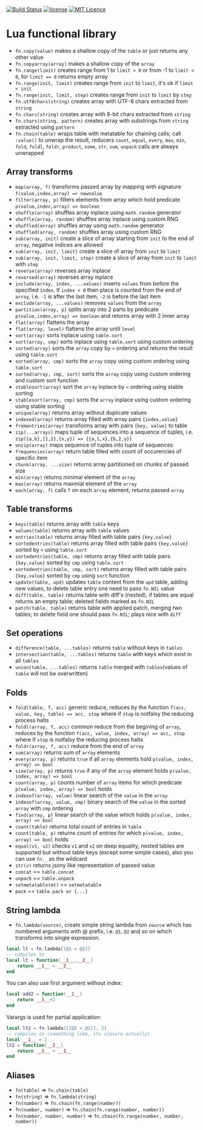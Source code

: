 [![Build Status](https://travis-ci.org/iskolbin/lfn.svg?branch=master)](https://travis-ci.org/iskolbin/lfn)
[![license](https://img.shields.io/badge/license-public%20domain-blue.svg)](http://unlicense.org/)
[![MIT Licence](https://badges.frapsoft.com/os/mit/mit.svg?v=103)](https://opensource.org/licenses/mit-license.php)


Lua functional library
======================

* `fn.copy(value)` makes a shallow copy of the `table` or just returns any other value
* `fn.copyarray(array)` makes a shallow copy of the `array`
* `fn.range(limit)` creates range from 1 to `limit > 0` or from -1 to `limit < 0`, for `limit == 0` returns empty array
* `fn.range(init, limit)` creates range from `init` to `limit`, it's ok if `limit < init`
* `fn.range(init, limit, step)` creates range from `init` to `limit` by `step`
* `fn.utf8chars(string)` creates array with UTF-8 chars extracted from `string`
* `fn.chars(string)` creates array with 8-bit chars extracted from `string`
* `fn.chars(string, pattern)` creates array with substrings from `string` extracted using `pattern`
* `fn.chain(table)` wraps table with metatable for chaining calls; call `:value()` to unwrap the result, reducers `count`, `equal`, `every`, `max`, `min`, `fold`, `foldl`, `foldr`, `product`, `some`, `str`, `sum`, `unpack` calls are always unwrapped

Array transforms
----------------

* `map(array, f)` transforms passed array by mapping with signature `f(value,index,array) => newvalue`
* `filter(array, p)` filters elements from array which hold predicate `p(value,index,array) => boolean`
* `shuffle(array)` shuffles array inplace using `math.random` generator
* `shuffle(array, random)` shuffles array inplace using custom RNG
* `shuffled(array)` shuffles array using `math.random` generator
* `shuffled(array, random)` shuffles array using custom RNG
* `sub(array, init)` create a slice of array starting from `init` to the end of `array`, negative indices are allowed
* `sub(array, init, limit)` create a slice of array from `init` to `limit`
* `sub(array, init, limit, step)` create a slice of array from `init` to `limit` with `step`
* `reverse(array)` reverses array inplace
* `reversed(array)` reverses array inplace
* `include(array, index, ...values)` inserts `values` from before the specified `index`. If `index < 0` then place is counted from the end of `array`, i.e. `-1` is after the last item, `-2` is before the last item
* `exclude(array, ...values)` removes `values` from the `array`
* `partition(array, p)` splits array into 2 parts by predicate `p(value,index,array) => boolean` and returns array with 2 inner array
* `flat(array)` flattens the array
* `flat(array, level)` flattens the array until `level`
* `sort(array)` sorts inplace using `table.sort`
* `sort(array, cmp)` sorts inplace using `table.sort` using custom ordering
* `sorted(array)` sorts the `array` copy by `<` ordering and returns the result using `table.sort`
* `sorted(array, cmp)` sorts the `array` copy using custom ordering using `table.sort`
* `sorted(array, cmp, sort)` sorts the `array` copy using custom ordering and custom sort function
* `stablesort(array)` sort the `array` inplace by `<` ordering using stable sorting
* `stablesort(array, cmp)` sorts the `array` inplace using custom ordering using stable sorting
* `unique(array)` returns array without duplicate values
* `indexed(array)` returns array filled with array pairs `{index,value}`
* `fromentries(array)` transforms array with pairs `{key, value}` to table
* `zip(...arrays)` maps tuple of sequences into a sequence of tuples, i.e. `zip({a,b},{1,2},{x,y}) => {{a,1,x},{b,2,y}}`
* `unzip(array)` maps sequence of tuples into tuple of sequences
* `frequencies(array)` return table filled with count of occurencies of specific item
* `chunk(array, ...size)` returns array partitioned on chunks of passed size
* `min(array)` returns minimal element of the `array`
* `max(array)` returns maxmial element of the `array`
* `each(array, f)` calls `f` on each `array` element; returns passed `array`

Table transforms
----------------

* `keys(table)` returns array with `table` keys
* `values(table)` returns array with `table` values
* `entries(table)` returns array filled with table pairs `{key,value}`
* `sortedentries(table)` returns array filled with table pairs `{key,value}` sorted by `<` using `table.sort`
* `sortedentries(table, cmp)` returns array filled with table pairs `{key,value}` sorted by `cmp` using `table.sort`
* `sortedentries(table, cmp, sort)` returns array filled with table pairs `{key,value}` sorted by `cmp` using `sort` function
* `update(table, upd)` updates `table` content from the `upd` table, adding new values, to delete table entry one need to pass `fn.NIL` value
* `diff(table, table)` returns table with diff's (nested), if tables are equal returns an empty table; deleted fields marked as `fn.NIL`
* `patch(table, table)` returns table with applied patch, merging two tables; to delete field one should pass `fn.NIL`; plays nice with `diff`


Set operations
--------------

* `difference(table, ...tables)` returns `table` without keys in `tables`
* `intersection(table, ...tables)` returns `table` with keys which exist in all `tables`
* `union(table, ...tables)` returns `table` merged with `tables`(values of `table` will not be overwritten)

Folds
-----

* `fold(table, f, acc)` generic reduce, reduces by the function `f(acc, value, key, table) => acc, stop` where if `stop` is notfalsy the reducing process halts
* `foldl(array, f, acc)` common reduce from the begining of `array`, reduces by the function `f(acc, value, index, array) => acc, stop` where if `stop` is notfalsy the reducing process halts
* `foldr(array, f, acc)` reduce from the end of `array`
* `sum(array)` returns sum of `array` elements
* `every(array, p)` returns `true` if all `array` elements hold `p(value, index, array) => bool`
* `sine(array, p)` returns `true` if any of the `array` element holds `p(value, index, array) => bool`
* `count(array, p)` counts number of `array` items for which predicate `p(value, index, array) => bool` holds
* `indexof(array, value)` linear search of the `value` in the `array`
* `indexof(array, value, cmp)` binary search of the `value` in the sorted `array` with `cmp` ordering
* `find(array, p)` linear search of the value which holds `p(value, index, array) => bool`
* `count(table)` returns total count of entries in `table`
* `count(table, p)` returns count of entries for which `p(value, index, array) => bool` holds
* `equal(v1, v2)` checks `v1` and `v2` on deep equality, nested tables are supported but without table keys (except some simple cases), also you can use `fn._` as the wildcard
* `str(v)` returns jsony like representation of passed value
* `concat` == `table.concat`
* `unpack` == `table.unpack`
* `setmetatable(mt)` == `setmetatable`
* `pack` == `table.pack or {...}`

String lambda
-------------

* `fn.lambda(source)`, create simple string lambda from `source` which has numbered arguments with @ prefix, i.e. `@1`, `@2` and so on which transforms into single expression.
```lua
local lt = fn.lambda[[@1 < @2]]
-- compiles to
local lt = function(__1__,__2__)
	return __1__ < __2__
end
```

You can also use first argument without index:

```lua
local add2 = function(__1__)
	return __1__+2
end
```

Varargs is used for partial application:

```lua
local lt2 = fn.lambda([[@2 < @1]], 2)
-- compiles to (something like, its closure actually)
local __1__ = 2
lt2 = function(__2__)
	return __2__ < __1__
end
```

Aliases
-------

* `fn(table)` => `fn.chain(table)`
* `fn(string)` => `fn.lambda(string)`
* `fn(number)` => `fn.chain(fn.range(number))`
* `fn(number, number)` => `fn.chain(fn.range(number, number))`
* `fn(number, number, number)` => `fn.chain(fn.range(number, number, number))`
